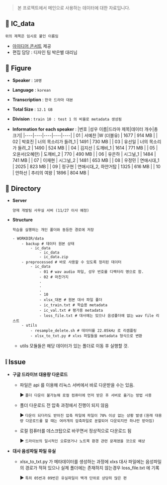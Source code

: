 > 본 프로젝트에서 메인으로 사용하는 데이터에 대한 자료입니다.

## 💽 IC_data
`위의 제목은 임시로 붙인 이름임`

* [아이디어 콘서트](http://www.ideaconcert.com/) 제공
* 편집 담당 : 디자인 팀 박은별 대리님

## 🧾 Figure

* **Speaker** : `10명`
* **Language** : `korean`
* **Transcription** : `한국 드라마 대본` 
* **Total Size** : `12.1 GB` 
* **Division** : `train 10 : test 1 의 비율로 metadata 생성됨`

* **Information for each speaker** :
	|번호 |성우 이름|드라마 제목|데이터 개수|총 크기|
	|----|----|----|----|----|
	| 01 | 서예찬 |W (더블유) | 1677 | 914 MB |
	| 02 | 박효진 | 너의 목소리가 들려_1 | 1491 | 730 MB |
	| 03 | 유선일 | 너의 목소리가 들려_2 | 1490 | 524 MB |
	| 04 | 김지선 | 도깨비_1 | 1614 | 771 MB |
	| 05 | 오윤서(오혜란) | 도깨비_2 | 770 | 490 MB |
	| 06 | 유은하 | 시그널_1 | 1484 | 741 MB |
	| 07 | 이재현 | 시그널_2 | 1481 | 653 MB |
	| 08 | 우정민 | 연애시대_1 | 2025 | 823 MB |
	| 09 | 정구현 | 연애시대_2, 하얀거탑 | 1325 | 616 MB |
	| 10 | 안하선 | 추리의 여왕 | 1896 | 804 MB |

## 📂 Directory

* **Server** 

	`양재 개발팀 사무실 서버 (11/27 이사 예정)`

* **Structure**

	`학습을 실행하는 개인 폴더와 동등한 경로에 저장`
	```
	- WORKDIR/data
		- backup # 데이터 원본 상태
			- ic_data
				- ic_data 
				- ic_data.zip	
		- preprocessed # 바로 사용할 수 있도록 정리된 데이터
			- ic_data 
				- 01 # wav audio 파일, 성우 번호를 디렉터리 명으로 함.
				- 02 # 마찬가지
				.
				.
				.
				- 10
				- xlsx_대본 # 원본 대사 파일 폴더
				- ic_train.txt # 학습용 metadata
				- ic_val.txt # 평가용 metadata
				- loss_file.txt # 대사에는 있으나 음성폴더에 없는 wav file 리스트 
		- utils
			- resample_delete.sh # 데이터를 22.05kHz 로 리셈플링
			- xlsx_to_txt.py # xlxs 파일들을 metadata 형식으로 변환 
	```
	* utils 모듈들은 해당 데이터가 있는 폴더로 이동 후 실행할 것.

## ❕ Issue

* **구글 드라이브 대용량 다운로드**
	* 파일은 api 를 이용해 리눅스 서버에서 바로 다운받을 수는 있음.

		▶ `폴더 다운이 불가능해 로컬 컴퓨터에 먼저 받은 후 서버로 옮기는 방법 사용`
		
	* 폴더 다운로드 전 압축 과정에서 진행이 되지 않음

		▶ `다운이 되더라도 받아진 압축 파일에 파일이 70% 이상 없는 상황 발생`
			`(원래 대용량 다운로드를 할 때는 여러개의 압축파일로 분할되어 다운되지만 하나만 받아짐)`
		
	* 로컬 컴퓨터를 데스크탑으로 바꾸면서 정상적으로 다운로드 됨

		▶ `드라이브의 일시적인 오류였거나 노트북 환경 관련 문제였을 것으로 예상`

* **대사 음성파일 파일 유실**
	* xlsx_to_txt.py 가 메타데이터를 생성하는 과정에  xlxs 대사 파일에는 음성파일의 경로가 적혀 있으나 실제 폴더에는 존재하지 않는경우 loss_file.txt 에 기록
	
		▶ `특히 05번과 09번은 유실파일이 백개 단위로 상당히 많은 편`

